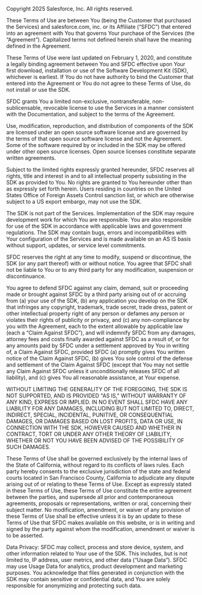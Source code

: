 Copyright 2025 Salesforce, Inc. All rights reserved. 

These Terms of Use are between You (being the Customer that purchased the Services) and salesforce.com, inc. or its Affiliate (“SFDC”) that entered into an agreement with You that governs Your purchase of the Services (the “Agreement”). Capitalized terms not defined herein shall have the meaning defined in the Agreement.
 
These Terms of Use were last updated on February 1, 2020, and constitute a legally binding agreement between You and SFDC effective upon Your first download, installation or use of the Software Development Kit (SDK), whichever is earliest. If You do not have authority to bind the Customer that entered into the Agreement or You do not agree to these Terms of Use, do not install or use the SDK. 
 
SFDC grants You a limited non-exclusive, non­transferable, non-sublicensable, revocable license to use the Services in a manner consistent with the Documentation, and subject to the terms of the Agreement.  

Use, modification, reproduction, and distribution of components of the SDK are licensed under an open source software license and are governed by the terms of that open source software license and not the Agreement. Some of the software required by or included in the SDK may be offered under other open source licenses. Open source licenses constitute separate written agreements.

Subject to the limited rights expressly granted hereunder, SFDC reserves all rights, title and interest in and to all intellectual property subsisting in the SDK as provided to You. No rights are granted to You hereunder other than as expressly set forth herein.  Users residing in countries on the United States Office of Foreign Assets Control sanction list, or which are otherwise subject to a US export embargo, may not use the SDK.
 
The SDK is not part of the Services. Implementation of the SDK may require development work for which You are responsible. You are also responsible for use of the SDK in accordance with applicable laws and government regulations. The SDK may contain bugs, errors and incompatibilities with Your configuration of the Services and is made available on an AS IS basis without support, updates, or service level commitments. 
 
SFDC reserves the right at any time to modify, suspend or discontinue, the SDK (or any part thereof) with or without notice. You agree that SFDC shall not be liable to You or to any third party for any modification, suspension or discontinuance.

You agree to defend SFDC against any claim, demand, suit or proceeding made or brought against SFDC by a third party arising out of or accruing from (a) your use of the SDK, (b) any application you develop on the SDK that infringes any copyright, trademark, trade secret, trade dress, patent or other intellectual property right of any person or defames any person or violates their rights of publicity or privacy, and (c) any non-compliance by you with the Agreement, each to the extent allowable by applicable law (each a “Claim Against SFDC”), and will indemnify SFDC from any damages, attorney fees and costs finally awarded against SFDC as a result of, or for any amounts paid by SFDC under a settlement approved by You in writing of, a Claim Against SFDC, provided SFDC (a) promptly gives You written notice of the Claim Against SFDC, (b) gives You sole control of the defense and settlement of the Claim Against SFDC (except that You may not settle any Claim Against SFDC unless it unconditionally releases SFDC of all liability), and (c) gives You all reasonable assistance, at Your expense.

WITHOUT LIMITING THE GENERALITY OF THE FOREGOING, THE SDK IS NOT SUPPORTED, AND IS PROVIDED "AS IS," WITHOUT WARRANTY OF ANY KIND, EXPRESS OR IMPLIED. IN NO EVENT SHALL SFDC HAVE ANY LIABILITY FOR ANY DAMAGES, INCLUDING BUT NOT LIMITED TO, DIRECT, INDIRECT, SPECIAL, INCIDENTAL, PUNITIVE, OR CONSEQUENTIAL DAMAGES, OR DAMAGES BASED ON LOST PROFITS, DATA OR USE, IN CONNECTION WITH THE SDK, HOWEVER CAUSED AND WHETHER IN CONTRACT, TORT OR UNDER ANY OTHER THEORY OF LIABILITY, WHETHER OR NOT YOU HAVE BEEN ADVISED OF THE POSSIBILITY OF SUCH DAMAGES.
 
These Terms of Use shall be governed exclusively by the internal laws of the State of California, without regard to its conflicts of laws rules. Each party hereby consents to the exclusive jurisdiction of the state and federal courts located in San Francisco County, California to adjudicate any dispute arising out of or relating to these Terms of Use. Except as expressly stated in these Terms of Use, these Terms of Use constitute the entire agreement between the parties, and supersede all prior and contemporaneous agreements, proposals or representations, written or oral, concerning their subject matter. No modification, amendment, or waiver of any provision of these Terms of Use shall be effective unless it is by an update to these Terms of Use that SFDC makes available on this website, or is in writing and signed by the party against whom the modification, amendment or waiver is to be asserted.

Data Privacy: 
SFDC may collect, process and store device, system, and other information related to Your use of the SDK. This includes, but is not limited to, IP address, user metrics, and other data (“Usage Data”). SFDC may use Usage Data for analytics, product development and marketing purposes. You acknowledge that files generated in conjunction with the SDK may contain sensitive or confidential data, and You are solely responsible for anonymizing and protecting such data.  
